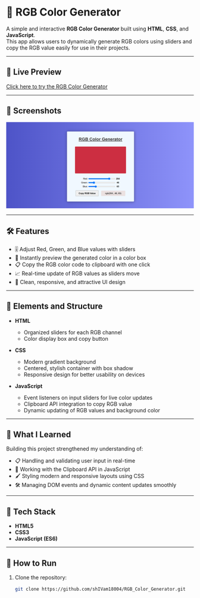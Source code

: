 # 🎨 RGB Color Generator

A simple and interactive **RGB Color Generator** built using **HTML**, **CSS**, and **JavaScript**.  
This app allows users to dynamically generate RGB colors using sliders and copy the RGB value easily for use in their projects.

---

## 🚀 Live Preview

[Click here to try the RGB Color Generator](https://shivam18004.github.io/RGB_Color_Generator/)

---

## 📸 Screenshots

![RGB Color Generator Screenshot](https://github.com/shIVam18004/RGB_Color_Generator/blob/main/RGB_color_generator.png)

---

## 🛠️ Features

- 🎚️ Adjust Red, Green, and Blue values with sliders
- 🎨 Instantly preview the generated color in a color box
- 📋 Copy the RGB color code to clipboard with one click
- 📈 Real-time update of RGB values as sliders move
- 🎨 Clean, responsive, and attractive UI design

---

## 🧩 Elements and Structure

- **HTML**  
  - Organized sliders for each RGB channel
  - Color display box and copy button

- **CSS**  
  - Modern gradient background
  - Centered, stylish container with box shadow
  - Responsive design for better usability on devices

- **JavaScript**  
  - Event listeners on input sliders for live color updates
  - Clipboard API integration to copy RGB value
  - Dynamic updating of RGB values and background color

---

## 🧠 What I Learned

Building this project strengthened my understanding of:

- 📋 Handling and validating user input in real-time
- 🎯 Working with the Clipboard API in JavaScript
- 🖌️ Styling modern and responsive layouts using CSS
- 🛠️ Managing DOM events and dynamic content updates smoothly

---

## 📂 Tech Stack

- **HTML5**
- **CSS3**
- **JavaScript (ES6)**

---

## 📁 How to Run

1. Clone the repository:
   ```bash
   git clone https://github.com/shIVam18004/RGB_Color_Generator.git
